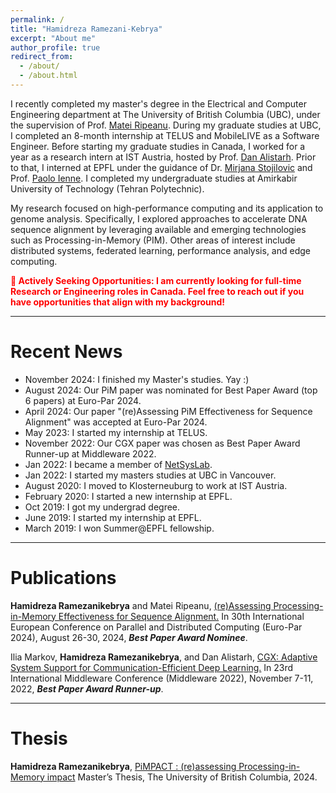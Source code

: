 ```yaml
---
permalink: /
title: "Hamidreza Ramezani-Kebrya"
excerpt: "About me"
author_profile: true
redirect_from: 
  - /about/
  - /about.html
---
```


<p>I recently completed my master's degree in the Electrical and Computer Engineering department at The University of British Columbia (UBC), under the supervision of Prof. <a href="https://people.ece.ubc.ca/matei/" > Matei Ripeanu</a>. During my graduate studies at UBC, I completed an 8-month internship at TELUS and MobileLIVE as a Software Engineer. Before starting my graduate studies in Canada, I worked for a year as a research intern at IST Austria, hosted by Prof. <a href="https://daslab.pages.ista.ac.at/">Dan Alistarh</a>. Prior to that, I interned at EPFL under the guidance of Dr. <a href="https://mirjanastojilovic.github.io/">Mirjana Stojilovic</a> and Prof. <a href="https://people.epfl.ch/paolo.ienne">Paolo Ienne</a>. I completed my undergraduate studies at Amirkabir University of Technology (Tehran Polytechnic).</p>

<p> My research focused on high-performance computing and its application to genome analysis. Specifically, I explored approaches to accelerate DNA sequence alignment by leveraging available and emerging technologies such as Processing-in-Memory (PIM). Other areas of interest include distributed systems, federated learning, performance analysis, and edge computing.</p>

<p style="color:red; font-weight:bold;">🌟 Actively Seeking Opportunities:
 I am currently looking for full-time Research or Engineering roles in Canada. Feel free to reach out if you have opportunities that align with my background! </p>

-----

Recent News
======
- November 2024: I finished my Master's studies. Yay :)
- August 2024: Our PiM paper was nominated for Best Paper Award (top 6 papers) at Euro-Par 2024.
- April 2024: Our paper "(re)Assessing PiM Effectiveness for Sequence Alignment" was accepted at Euro-Par 2024. 
- May 2023: I started my internship at TELUS.
- November 2022: Our CGX paper was chosen as Best Paper Award Runner-up at Middleware 2022. 
- Jan 2022: I became a member of [ NetSysLab](http://netsyslab.ece.ubc.ca/).
- Jan 2022: I started my masters studies at UBC in Vancouver.
- August 2020: I moved to Klosterneuburg to work at IST Austria.
- February 2020: I started a new internship at EPFL. 
- Oct 2019: I got my undergrad degree. 
- June 2019: I started my internship at EPFL.
- March 2019: I won Summer@EPFL fellowship.

-----

Publications
======
**Hamidreza Ramezanikebrya** and Matei Ripeanu, [(re)Assessing Processing-in-Memory Effectiveness for Sequence Alignment.](https://doi.org/10.1007/978-3-031-69766-1_11) In 30th International European Conference on Parallel and Distributed Computing (Euro-Par 2024), August 26-30, 2024, ***Best Paper Award Nominee***.

Ilia Markov, **Hamidreza Ramezanikebrya**, and Dan Alistarh, [CGX: Adaptive System Support for Communication-Efficient Deep Learning.](https://dl.acm.org/doi/10.1145/3528535.3565248) In 23rd International Middleware Conference (Middleware 2022), November 7-11, 2022, ***Best Paper Award Runner-up***.


-----

Thesis
======
**Hamidreza Ramezanikebrya**, [PiMPACT : (re)assessing Processing-in-Memory impact](https://open.library.ubc.ca/soa/cIRcle/collections/ubctheses/24/items/1.0447398) Master’s Thesis, The University of British Columbia, 2024.

